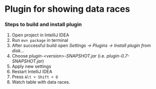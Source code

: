 # Plugin for showing data races

### Steps to build and install plugin
1. Open project in IntelliJ IDEA
2. Run `mvn package` in terminal
3. After successful build open _Settings -> Plugins -> Install plugin from disk..._
4. Choose _plugin-\<version>-SNAPSHOT.jar_ (i.e. _plugin-0.7-SNAPSHOT.jar_)
5. Apply new settings
6. Restart IntelliJ IDEA
7. Press `Alt + Shift + D`
8. Watch table with data races.
